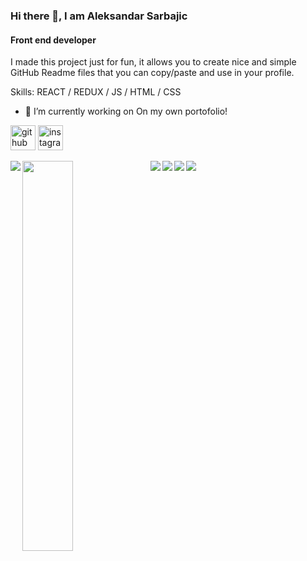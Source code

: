 ### Hi there 👋, I am Aleksandar Sarbajic
#### Front end developer
I made this project just for fun, it allows you to create nice and simple GitHub Readme files that you can copy/paste and use in your profile.

Skills: REACT / REDUX / JS / HTML / CSS

- 🔭 I’m currently working on On my own portofolio! 


[<img src='https://cdn.jsdelivr.net/npm/simple-icons@3.0.1/icons/github.svg' alt='github' height='40'>](https://github.com/AleksandarSarbajic)  [<img src='https://cdn.jsdelivr.net/npm/simple-icons@3.0.1/icons/instagram.svg' alt='instagram' height='40'>](https://www.instagram.com/dondacrack/)  

<div>
  
<img align="left" src="https://github-readme-stats.vercel.app/api?username=AleksandarSarbajic&show_icons=true&theme=radical" />

<img align="left" width="40%" src="https://github-readme-stats.vercel.app/api/top-langs/?username=AleksandarSarbajic&layout=compact" />
</div>


<div align="left">
  
<img align="left" src="https://img.shields.io/badge/react-%2320232a.svg?style=for-the-badge&logo=react&logoColor=%2361DAFB" />
<img align="left" src="https://img.shields.io/badge/javascript-%23323330.svg?style=for-the-badge&logo=javascript&logoColor=%23F7DF1E" />
<img align="left" src="https://img.shields.io/badge/Next-black?style=for-the-badge&logo=next.js&logoColor=white" />
<img align="left" src="https://img.shields.io/badge/redux-%23593d88.svg?style=for-the-badge&logo=redux&logoColor=white" />
</div>

